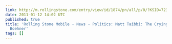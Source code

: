 ```yaml
---
link: http://m.rollingstone.com/entry/view/id/1874/pn/all/p/0/?KSID=723753308cb7775daecaf4ec84717a97
date: 2011-01-12 14:02 UTC
published: true
title: 'Rolling Stone Mobile - News - Politics: Matt Taibbi: The Crying Shame of John
  Boehner'
tags: []
---
```



